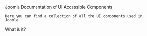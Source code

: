 Joomla Documentation of UI Accessible Components

    Here you can find a collection of all the UI components used in Joomla.

What is it?
